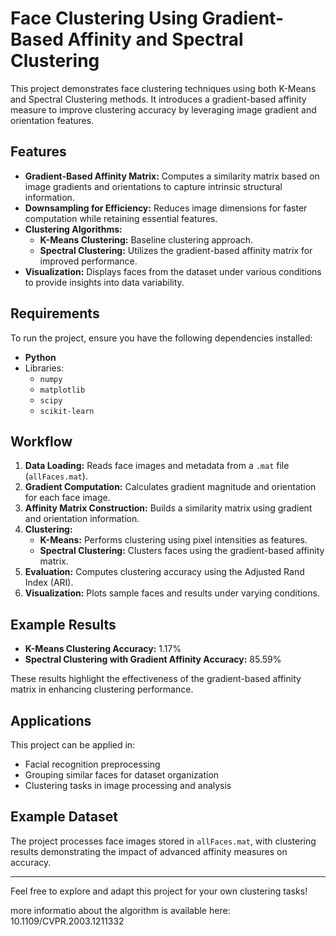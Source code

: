 # Face Clustering Using Gradient-Based Affinity and Spectral Clustering

This project demonstrates face clustering techniques using both K-Means and Spectral Clustering methods. It introduces a gradient-based affinity measure to improve clustering accuracy by leveraging image gradient and orientation features.

## Features

- **Gradient-Based Affinity Matrix:** Computes a similarity matrix based on image gradients and orientations to capture intrinsic structural information.
- **Downsampling for Efficiency:** Reduces image dimensions for faster computation while retaining essential features.
- **Clustering Algorithms:**
  - **K-Means Clustering:** Baseline clustering approach.
  - **Spectral Clustering:** Utilizes the gradient-based affinity matrix for improved performance.
- **Visualization:** Displays faces from the dataset under various conditions to provide insights into data variability.

## Requirements

To run the project, ensure you have the following dependencies installed:

- **Python**
- Libraries:
  - `numpy`
  - `matplotlib`
  - `scipy`
  - `scikit-learn`

## Workflow

1. **Data Loading:** Reads face images and metadata from a `.mat` file (`allFaces.mat`).
2. **Gradient Computation:** Calculates gradient magnitude and orientation for each face image.
3. **Affinity Matrix Construction:** Builds a similarity matrix using gradient and orientation information.
4. **Clustering:**
   - **K-Means:** Performs clustering using pixel intensities as features.
   - **Spectral Clustering:** Clusters faces using the gradient-based affinity matrix.
5. **Evaluation:** Computes clustering accuracy using the Adjusted Rand Index (ARI).
6. **Visualization:** Plots sample faces and results under varying conditions.

## Example Results

- **K-Means Clustering Accuracy:** 1.17%
- **Spectral Clustering with Gradient Affinity Accuracy:** 85.59%

These results highlight the effectiveness of the gradient-based affinity matrix in enhancing clustering performance.

## Applications

This project can be applied in:

- Facial recognition preprocessing
- Grouping similar faces for dataset organization
- Clustering tasks in image processing and analysis

## Example Dataset

The project processes face images stored in `allFaces.mat`, with clustering results demonstrating the impact of advanced affinity measures on accuracy.

---

Feel free to explore and adapt this project for your own clustering tasks!

more informatio about the algorithm is available here: 10.1109/CVPR.2003.1211332

